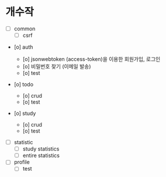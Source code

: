 # 개수작

- [ ] common
    - [ ] csrf

- [o] auth
    - [o] jsonwebtoken (access-token)을 이용한 회원가입, 로그인
    - [o] 비밀번호 찾기 (이메일 발송)
    - [o] test

- [o] todo
    - [o] crud
    - [o] test

- [o] study
    - [o] crud
    - [o] test

- [ ] statistic
    - [ ] study statistics
    - [ ] entire statistics

- [ ] profile
    - [ ] test